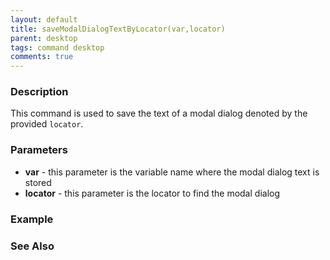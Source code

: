 ```yaml
---
layout: default
title: saveModalDialogTextByLocator(var,locator)
parent: desktop
tags: command desktop
comments: true
---
```


### Description
This command is used to save the text of a modal dialog denoted by the provided `locator`.


### Parameters
- **var** - this parameter is the variable name where the modal dialog text is stored
- **locator** - this parameter is the locator to find the modal dialog


### Example


### See Also
